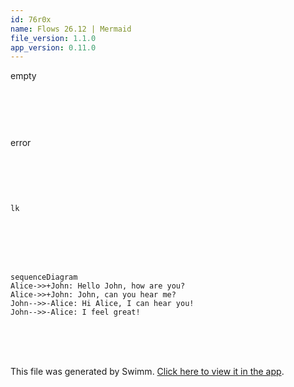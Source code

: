 ```yaml
---
id: 76r0x
name: Flows 26.12 | Mermaid
file_version: 1.1.0
app_version: 0.11.0
---
```


empty

<br/>

<!--MERMAID {width:100}-->
```mermaid

```
<!--MCONTENT {content: <br/>} --->

<br/>

error

<br/>

<br/>

<!--MERMAID {width:100}-->
```mermaid


lk
```
<!--MCONTENT {content: <br/>

lk} --->

<br/>

<br/>

<br/>

<br/>

<!--MERMAID {width:100}-->
```mermaid
sequenceDiagram
Alice->>+John: Hello John, how are you?
Alice->>+John: John, can you hear me?
John-->>-Alice: Hi Alice, I can hear you!
John-->>-Alice: I feel great!
```
<!--MCONTENT {content: sequenceDiagram<br/>
Alice->>+John: Hello John, how are you?<br/>
Alice->>+John: John, can you hear me?<br/>
John\-\-\>>-Alice: Hi Alice, I can hear you!<br/>
John\-\-\>>-Alice: I feel great!<br/>} --->

<br/>

<br/>

<br/>

This file was generated by Swimm. [Click here to view it in the app](https://swimm-web-app.web.app/repos/Z2l0aHViJTNBJTNBdGVzdC1naXRodWItYXBwJTNBJTNBc3dpbW1pbw==/docs/76r0x).